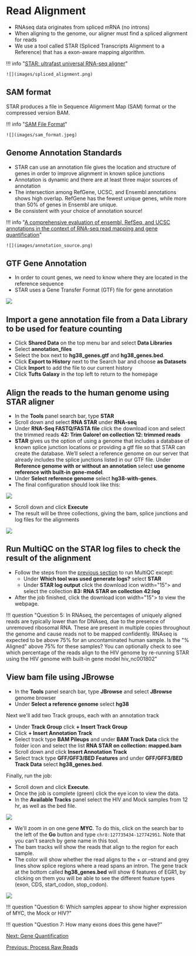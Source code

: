 # Read Alignment


- RNAseq data originates from spliced mRNA (no introns)
- When aligning to the genome, our aligner must find a spliced alignment for reads
- We use a tool called STAR (Spliced Transcripts Alignment to a Reference) that has a exon-aware mapping algorithm.

!!! info "[STAR: ultrafast universal RNA-seq aligner](https://www.ncbi.nlm.nih.gov/pmc/articles/PMC3530905/)"

    ![](images/spliced_alignment.png)


## SAM format
STAR produces a file in Sequence Alignment Map (SAM) format or the compressed version BAM.

!!! info "[SAM File Format](www.samformat.info)"

    ![](images/sam_format.jpeg)


## Genome Annotation Standards
- STAR can use an annotation file gives the location and structure of genes in order to improve alignment in known splice junctions 
- Annotation is dynamic and there are at least three major sources of annotation 
- The intersection among RefGene, UCSC, and Ensembl annotations shows high overlap. RefGene has the fewest unique genes, while more than 50% of genes in Ensembl are unique. 
- Be consistent with your choice of annotation source! 

!!! info "[A comprehensive evaluation of ensembl, RefSeq, and UCSC annotations in the context of RNA-seq read mapping and gene quantification](https://bmcgenomics.biomedcentral.com/articles/10.1186/s12864-015-1308-8)"

    ![](images/annotation_source.png)


## GTF Gene Annotation 

- In order to count genes, we need to know where they are located in the reference sequence
- STAR uses a Gene Transfer Format (GTF) file for gene annotation 

![](imagesgtf_format.png)


## Import a gene annotation file from a Data Library to be used for feature counting
- Click **Shared Data** on the top menu bar and select **Data Libraries**
- Select **annotation_files**
- Select the box next to **hg38_genes.gtf** and **hg38_genes.bed**.
- Click **Export to History** next to the Search bar and choose **as Datasets**
- Click **Import** to add the file to our current history 
- Click<D-d> **Tufts Galaxy** in the top left to return to the homepage

## Align the reads to the human genome using STAR aligner
- In the **Tools** panel search bar, type **STAR**
- Scroll down and select **RNA STAR** under **RNA-seq**
- Under **RNA-Seq FASTQ/FASTA file** click the download icon and select the trimmed reads **42: Trim Galore! on collection 12: trimmed reads**
- **STAR** gives us the option of using a genome that includes a database of known splice junction locations or providing a gtf file so that STAR can create the database. We’ll select a reference genome on our server that already includes the splice junctions listed in our GTF file. Under **Reference genome with or without an annotation** select **use genome reference with built-in gene-model**.
- Under **Select reference genome** select **hg38-with-genes**.
- The final configuration should look like this: 

![](images/STARconfig.png)

- Scroll down and click **Execute**
- The result will be three collections, giving the bam, splice junctions and log files for the alignments

![](images/STARresult.png)

## Run MultiQC on the STAR log files to check the result of the alignment

- Follow the steps from the [previous section](03_Process_raw_reads.md) to run MultiQC except: 
	- Under **Which tool was used generate logs?**  select **STAR**
	- Under **STAR log output** click the download icon width="15"> and select the collection **83: RNA STAR on collection 42:log**
- After the job finished, click the download icon width="15"> to view the webpage.

!!! question "Question 5: In RNAseq, the percentages of uniquely aligned reads are typically lower than for DNAseq, due to the presence of unremoved ribosomal RNA. These are present in multiple copies throughout the genome and cause reads not to be mapped confidently. RNAseq is expected to be above 75% for an uncontaminated human sample. Is the "% Aligned" above 75% for these samples? You can optionally check to see which percentage of the reads align to the HIV genome by re-running STAR using the HIV genome with built-in gene model hiv_nc001802"


## View bam file using JBrowse

- In the **Tools** panel search bar, type **JBrowse** and select **JBrowse** genome browser
- Under **Select a reference genome** select **hg38**

Next we'll add two Track groups, each with an annotation track
- Under **Track Group** click **+ Insert Track Group**
- Click **+ Insert Annotation Track**
- Select track type **BAM Pileups** and under **BAM Track Data** click the folder icon and select the list **RNA STAR on collection: mapped.bam**
- Scroll down and click **Insert Annotation Track**
- Select track type **GFF/GFF3/BED Features** and under **GFF/GFF3/BED Track Data** select **hg38_genes.bed**.

Finally, run the job:
- Scroll down and click **Execute**.
- Once the job is complete (green) click the eye icon to view the data. 
- In the **Available Tracks** panel select the HIV and Mock samples from 12 hr, as well as the bed file.

![](images/jbrowse_available_tracks.png)

- We'll zoom in on one gene **MYC**. To do this, click on the search bar to the left of the **Go** button and type `chr8:127735434-127742951`. Note that you can't search by gene name in this tool.
- The bam tracks will show the reads that align to the region for each sample. 
- The color will show whether the read aligns to the + or –strand and grey lines show splice regions where a read spans an intron. 
The gene track at the bottom called **hg38_genes.bed** will show 6 features of EGR1, by clicking on them you will be able to see the different feature types (exon, CDS, start_codon, stop_codon).

![](images/jbrowse_myc.png)

	
!!! question "Question 6: Which samples appear to show higher expression of MYC, the Mock or HIV?"
	

!!! question "Question 7: How many exons does this gene have?"


[Next: Gene Quantification](04_Gene_quantification.md)

[Previous: Process Raw Reads](01_Introduction_and_Setup_noqual.md)
	
